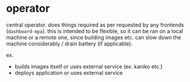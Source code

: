 # operator

central operator. does things required as per requested by any frontends (`dashboard-mpa`). this is intended to be flexible, so it can be ran on a local machine or a remote one, since building images etc. can slow down the machine considerably / drain battery (if applicable).

ex.

- builds images itself or uses external service (ex. kaniko etc.)
- deploys application or uses external service
